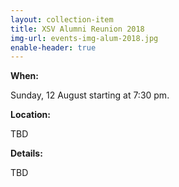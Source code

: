 ```yaml
---
layout: collection-item
title: XSV Alumni Reunion 2018
img-url: events-img-alum-2018.jpg
enable-header: true
---
```

**When:**

Sunday, 12 August starting at 7:30 pm.

**Location:** 

TBD

**Details:**

TBD